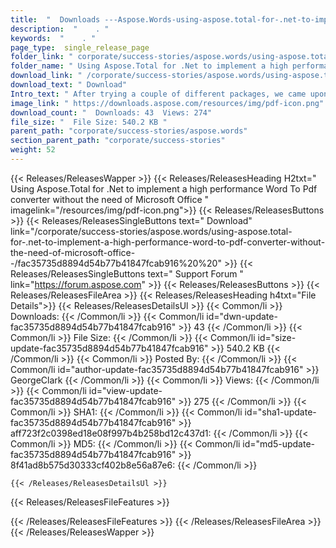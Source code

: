 ```yaml
---
title:  "  Downloads ---Aspose.Words-using-aspose.total-for-.net-to-implement-a-high-performance-word-to-pdf-converter-without-the-need-of-microsoft-office-- . " 
description:  "    . " 
keywords:  "    . " 
page_type:  single_release_page
folder_link: " corporate/success-stories/aspose.words/using-aspose.total-for-.net-to-implement-a-high-performance-word-to-pdf-converter-without-the-need-of-microsoft-office--/"
folder_name: " Using Aspose.Total for .Net to implement a high performance Word To Pdf converter without the need of Microsoft Office  "
download_link: " /corporate/success-stories/aspose.words/using-aspose.total-for-.net-to-implement-a-high-performance-word-to-pdf-converter-without-the-need-of-microsoft-office--/fac35735d8894d54b77b41847fcab916"
download_text: " Download"
Intro_text: " After trying a couple of different packages, we came upon the Aspose solution. W..."
image_link: " https://downloads.aspose.com/resources/img/pdf-icon.png"
download_count: "  Downloads: 43  Views: 274"
file_size: "  File Size: 540.2 KB "
parent_path: "corporate/success-stories/aspose.words"
section_parent_path: "corporate/success-stories"
weight: 52 
---
```


{{< Releases/ReleasesWapper >}}
  {{< Releases/ReleasesHeading H2txt=" Using Aspose.Total for .Net to implement a high performance Word To Pdf converter without the need of Microsoft Office  " imagelink="/resources/img/pdf-icon.png">}}
  {{< Releases/ReleasesButtons >}}
    {{< Releases/ReleasesSingleButtons text=" Download" link="/corporate/success-stories/aspose.words/using-aspose.total-for-.net-to-implement-a-high-performance-word-to-pdf-converter-without-the-need-of-microsoft-office--/fac35735d8894d54b77b41847fcab916%20%20" >}}
    {{< Releases/ReleasesSingleButtons text=" Support Forum " link="https://forum.aspose.com" >}}
  {{< Releases/ReleasesButtons >}}
  {{< Releases/ReleasesFileArea >}}
    {{< Releases/ReleasesHeading h4txt="File Details">}}
    {{< Releases/ReleasesDetailsUl >}}
            {{< Common/li  >}} Downloads: {{< /Common/li >}} 
      {{< Common/li id="dwn-update-fac35735d8894d54b77b41847fcab916" >}} 43 {{< /Common/li >}} 
      {{< Common/li  >}} File Size: {{< /Common/li >}} 
      {{< Common/li id="size-update-fac35735d8894d54b77b41847fcab916" >}} 540.2 KB {{< /Common/li >}} 
      {{< Common/li  >}} Posted By: {{< /Common/li >}} 
      {{< Common/li id="author-update-fac35735d8894d54b77b41847fcab916" >}} GeorgeClark {{< /Common/li >}} 
      {{< Common/li  >}} Views: {{< /Common/li >}} 
      {{< Common/li id="view-update-fac35735d8894d54b77b41847fcab916" >}} 275 {{< /Common/li >}} 
      {{< Common/li  >}} SHA1: {{< /Common/li >}} 
      {{< Common/li id="sha1-update-fac35735d8894d54b77b41847fcab916" >}} aff723f2c0398ed18e08f997b4b258bd12c437d1: {{< /Common/li >}} 
      {{< Common/li  >}} MD5: {{< /Common/li >}} 
      {{< Common/li id="md5-update-fac35735d8894d54b77b41847fcab916" >}} 8f41ad8b575d30333cf402b8e56a87e6: {{< /Common/li >}} 

    {{< /Releases/ReleasesDetailsUl >}}

  {{< Releases/ReleasesFileFeatures >}}
      
  {{< /Releases/ReleasesFileFeatures >}}
 {{< /Releases/ReleasesFileArea >}}
{{< /Releases/ReleasesWapper >}}


